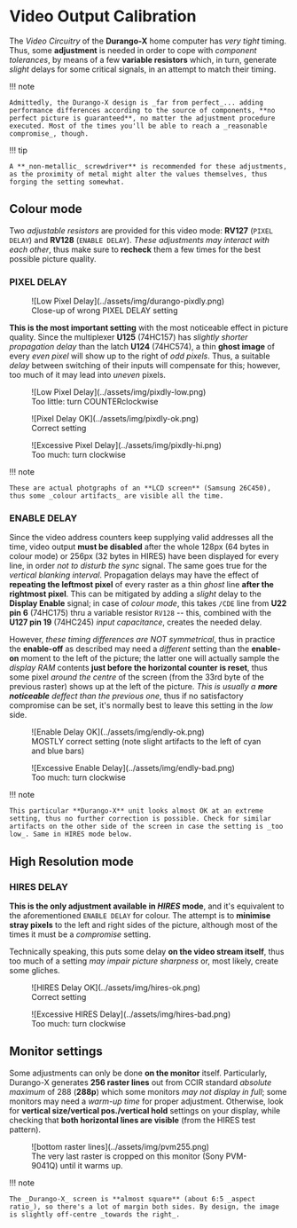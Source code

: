 # Video Output Calibration

The _Video Circuitry_ of the **Durango-X** home computer has _very tight_ timing. Thus, some **adjustment** is needed in order to cope with _component tolerances_, by means of a few **variable resistors** which, in turn, generate _slight_ delays for some critical signals, in an attempt to match their timing.

!!! note

	Admittedly, the Durango-X design is _far from perfect_... adding performance differences according to the source of components, **no perfect picture is guaranteed**, no matter the adjustment procedure executed. Most of the times you'll be able to reach a _reasonable compromise_, though.

!!! tip

	A **_non-metallic_ screwdriver** is recommended for these adjustments, as the proximity of metal might alter the values themselves, thus forging the setting somewhat.

## Colour mode

Two _adjustable resistors_ are provided for this video mode: **RV127** (`PIXEL DELAY`) and **RV128** (``ENABLE DELAY``). _These adjustments may interact with each other_, thus make sure to **recheck** them a few times for the best possible picture quality.

### PIXEL DELAY

<figure markdown>
![Low Pixel Delay](../assets/img/durango-pixdly.png)
<figcaption>Close-up of wrong PIXEL DELAY setting</figcaption>
</figure>

**This is the most important setting** with the most noticeable effect in picture quality. Since the multiplexer **U125** (74HC157) has _slightly shorter propagation delay_ than the latch **U124** (74HC574), a thin **ghost image** of every _even pixel_ will show up to the right of _odd pixels_. Thus, a suitable _delay_ between switching of their inputs will compensate for this; however, too much of it may lead into _uneven_ pixels.

<figure markdown>
![Low Pixel Delay](../assets/img/pixdly-low.png)
<figcaption>Too little: turn COUNTERclockwise</figcaption>
</figure>
<figure markdown>
![Pixel Delay OK](../assets/img/pixdly-ok.png)
<figcaption>Correct setting</figcaption>
</figure>
<figure markdown>
![Excessive Pixel Delay](../assets/img/pixdly-hi.png)
<figcaption>Too much: turn clockwise</figcaption>
</figure>

!!! note

	These are actual photgraphs of an **LCD screen** (Samsung 26C450), thus some _colour artifacts_ are visible all the time.

### ENABLE DELAY

Since the video address counters keep supplying valid addresses all the time, video output **must be disabled** after the whole 128px (64 bytes in colour mode) or 256px (32 bytes in HIRES) have been displayed for every line, in order _not to disturb the sync_ signal. The same goes true for the _vertical blanking interval_. Propagation delays may have the effect of **repeating the leftmost pixel** of every raster as a thin _ghost_ line **after the rightmost pixel**. This can be mitigated by adding a _slight_ delay to the **Display Enable** signal; in case of _colour mode_, this takes `/CDE` line from **U22 pin 6** (74HC175) thru a variable resistor `RV128` -- this, combined with the **U127 pin 19** (74HC245) _input capacitance_, creates the needed delay.

However, _these timing differences are NOT symmetrical_, thus in practice the **enable-off** as described may need a _different_ setting than the **enable-on** moment to the left of the picture; the latter one will actually sample the _display RAM_ contents **just before the horizontal counter is reset**, thus some pixel _around the centre_ of the screen (from the 33rd byte of the previous raster) shows up at the left of the picture. _This is usually a **more noticeable** deffect than the previous one_, thus if no satisfactory compromise can be set, it's normally best to leave this setting in the _low_ side.

<figure markdown>
![Enable Delay OK](../assets/img/endly-ok.png)
<figcaption>MOSTLY correct setting (note slight artifacts to the left of cyan and blue bars)</figcaption>
</figure>
<figure markdown>
![Excessive Enable Delay](../assets/img/endly-bad.png)
<figcaption>Too much: turn clockwise</figcaption>
</figure>

!!! note

	This particular **Durango-X** unit looks almost OK at an extreme setting, thus no further correction is possible. Check for similar artifacts on the other side of the screen in case the setting is _too low_. Same in HIRES mode below.

## High Resolution mode

### HIRES DELAY

**This is the only adjustment available in _HIRES_ mode**, and it's equivalent to the aforementioned `ENABLE DELAY` for colour. The attempt is to **minimise stray pixels** to the left and right sides of the picture, although most of the times it must be a _compromise_ setting.

Technically speaking, this puts some delay **on the video stream itself**, thus too much of a setting _may impair picture sharpness_ or, most likely, create some gliches.

<figure markdown>
![HIRES Delay OK](../assets/img/hires-ok.png)
<figcaption>Correct setting</figcaption>
</figure>
<figure markdown>
![Excessive HIRES Delay](../assets/img/hires-bad.png)
<figcaption>Too much: turn clockwise</figcaption>
</figure>

## Monitor settings

Some adjustments can only be done **on the monitor** itself. Particularly, Durango-X generates **256 raster lines** out from CCIR standard _absolute maximum_ of 288 (**288p**) which some monitors _may not display in full_; some monitors may need a _warm-up time_ for proper adjustment. Otherwise, look for **vertical size/vertical pos./vertical hold** settings on your display, while checking that **both horizontal lines are visible** (from the HIRES test pattern).

<figure markdown>
![bottom raster lines](../assets/img/pvm255.png)
<figcaption>The very last raster is cropped on this monitor (Sony PVM-9041Q) until it warms up.</figcaption>
</figure>

!!! note

	The _Durango-X_ screen is **almost square** (about 6:5 _aspect ratio_), so there's a lot of margin both sides. By design, the image is slightly off-centre _towards the right_.
